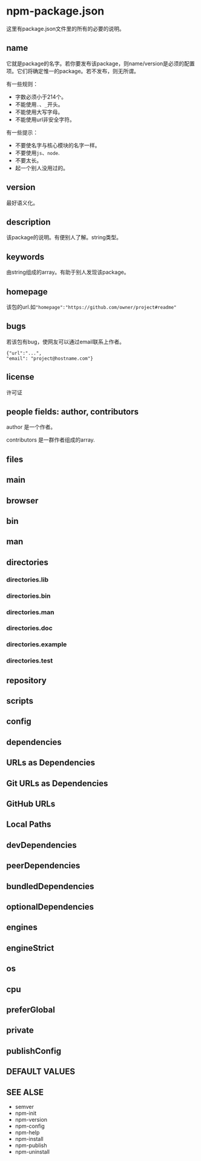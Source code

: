 # npm-package.json

这里有package.json文件里的所有的必要的说明。

## name

它就是package的名字。若你要发布该package，则name/version是必须的配置项。它们将确定惟一的package。若不发布，则无所谓。

有一些规则：

- 字数必须小于214个。
- 不能使用`.`、`_`开头。
- 不能使用大写字母。
- 不能使用url非安全字符。

有一些提示：

- 不要使名字与核心模块的名字一样。
- 不要使用`js`、`node`.
- 不要太长。
- 起一个别人没用过的。

## version

最好语义化。

## description

该package的说明。有便别人了解。string类型。

## keywords

由string组成的array。有助于别人发现该package。

## homepage

该包的url.如`"homepage":"https://github.com/owner/project#readme"`

## bugs

若该包有bug，使网友可以通过email联系上作者。

```
{"url":"...",
"email": "project@hostname.com"}
```

## license

许可证

## people fields: author, contributors

author 是一个作者。

contributors 是一群作者组成的array.

## files
## main
## browser
## bin
## man
## directories
### directories.lib
### directories.bin
### directories.man
### directories.doc
### directories.example
### directories.test
## repository
## scripts
## config
## dependencies
## URLs as Dependencies
## Git URLs as Dependencies
## GitHub URLs
## Local Paths
## devDependencies
## peerDependencies
## bundledDependencies
## optionalDependencies
## engines
## engineStrict
## os
## cpu
## preferGlobal
## private
## publishConfig
## DEFAULT VALUES
## SEE ALSE

- semver
- npm-init
- npm-version
- npm-config
- npm-help
- npm-install
- npm-publish
- npm-uninstall